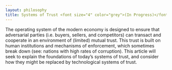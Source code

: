 ```yaml
---
layout: philosophy
title: Systems of Trust <font size="4" color="grey">(In Progress)</font>
---
```


The operating system of the modern economy is designed to ensure that adversarial parties (i.e. buyers, sellers, and competitors) can transact and cooperate in an environment of (limited) mutual trust. This trust is built on human institutions and mechanisms of enforcement, which sometimes break down (see: nations with high rates of corruption). This article will seek to explain the foundations of today’s systems of trust, and consider how they might be replaced by technological systems of trust.
